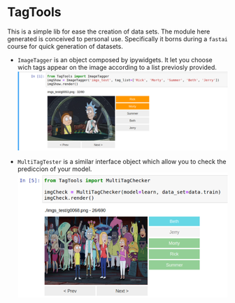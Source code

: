 TagTools
================================================================================

This is a simple lib for ease the creation of data sets. 
The module here generated is conceived to personal use. Specifically it borns
during a `fastai` course for quick generation of datasets.

* `ImageTagger` is an object composed by ipywidgets. It let you choose wich
  tags appear on the image according to a list previosly provided.
  ![ImageTagger](docs/imgs/ImageTagger.png)

* `MultiTagTester` is a similar interface object which allow you to check the
  prediccion of your model.
  ![ImageTagger](docs/imgs/MultiTagChecker.png)

